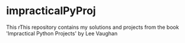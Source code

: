 # impracticalPyProj
This rThis repository contains my solutions and projects from the book 'Impractical Python Projects' by Lee Vaughan

